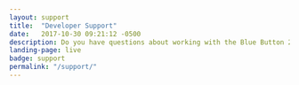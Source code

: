 ```yaml
---
layout: support
title:  "Developer Support"
date:   2017-10-30 09:21:12 -0500
description: Do you have questions about working with the Blue Button 2.0 API? Choose from the options below to get answers from our team and our developer community. 
landing-page: live
badge: support
permalink: "/support/"
---
```


<!-- The content for this page is within the _layout/support.html file -->
